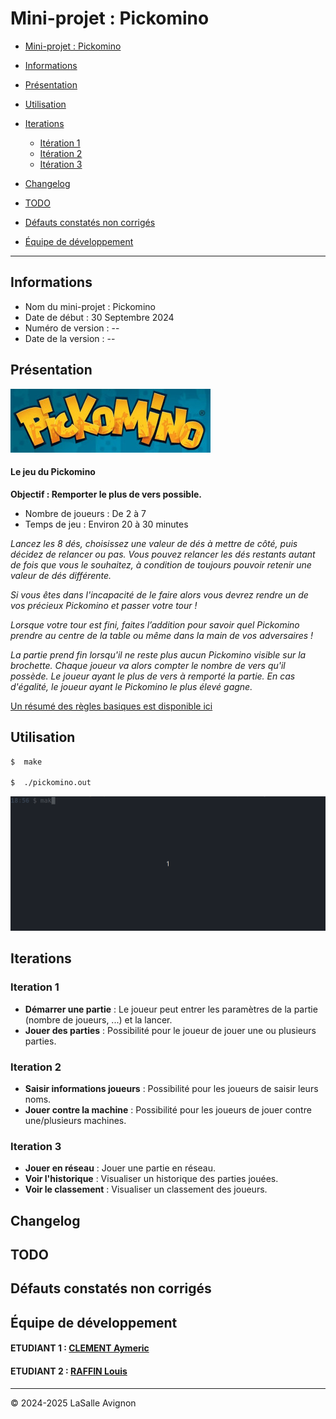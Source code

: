 
#  Mini-projet : Pickomino

  

-  [Mini-projet : Pickomino](#mini-projet--pickomino)

- [Informations](#informations)

-  [Présentation](#présentation)

-  [Utilisation](#utilisation)

-  [Iterations](#iterations) 
    - [Itération 1](#iteration-1)
    - [Itération 2](#iteration-2)
    - [Itération 3](#iteration-3)

-  [Changelog](#changelog)

-  [TODO](#todo)

-  [Défauts constatés non corrigés](#défauts-constatés-non-corrigés)

-  [Équipe de développement](#équipe-de-développement)

  

---

  
## Informations

- Nom du mini-projet : Pickomino
- Date de début : 30 Septembre 2024
- Numéro de version : -- 
- Date de la version : --


##  Présentation
![](./images/logo-pickomino.jpg)
#### Le jeu du Pickomino
  
**Objectif : Remporter le plus de vers possible.**

- Nombre de joueurs : De 2 à 7
- Temps de jeu : Environ 20 à 30 minutes

*Lancez les 8 dés, choisissez une valeur de dés à mettre de côté, puis décidez de relancer ou pas.*
*Vous pouvez relancer les dés restants autant de fois que vous le souhaitez, à condition de toujours pouvoir retenir une valeur de dés différente.*

*Si vous êtes dans l'incapacité de le faire alors vous devrez rendre un de vos précieux Pickomino et passer votre tour !*

*Lorsque votre tour est fini, faites l’addition pour savoir quel Pickomino prendre au centre de la table ou même dans la main de vos adversaires !*

*La partie prend fin lorsqu'il ne reste plus aucun Pickomino visible sur la brochette.*
*Chaque joueur va alors compter le nombre de vers qu'il possède.*
*Le joueur ayant le plus de vers à remporté la partie.*
*En cas d'égalité, le joueur ayant le Pickomino le plus élevé gagne.*

[Un résumé des règles basiques est disponible ici](./images/regles.jpg)

##  Utilisation

  

```bash
$  make

$  ./pickomino.out
```

![](./images/pickomino.gif)

##  Iterations

### Iteration 1

- **Démarrer une partie** : Le joueur peut entrer les paramètres de la partie (nombre de joueurs, ...) et la lancer.
- **Jouer des parties** : Possibilité pour le joueur de jouer une ou plusieurs parties.

### Iteration 2

- **Saisir informations joueurs** : Possibilité pour les joueurs de saisir leurs noms.
- **Jouer contre la machine** : Possibilité pour les joueurs de jouer contre une/plusieurs machines.

### Iteration 3

- **Jouer en réseau** : Jouer une partie en réseau.
- **Voir l'historique** : Visualiser un historique des parties jouées.
- **Voir le classement** : Visualiser un classement des joueurs.

##  Changelog

  

##  TODO



##  Défauts constatés non corrigés

  

##  Équipe de développement

#### ETUDIANT 1 : [CLEMENT Aymeric](aymeric.clement.pro@gmail.com)
#### ETUDIANT 2 : [RAFFIN Louis](louis.raffin.pro@gmail.com)
  

---

&copy; 2024-2025 LaSalle Avignon